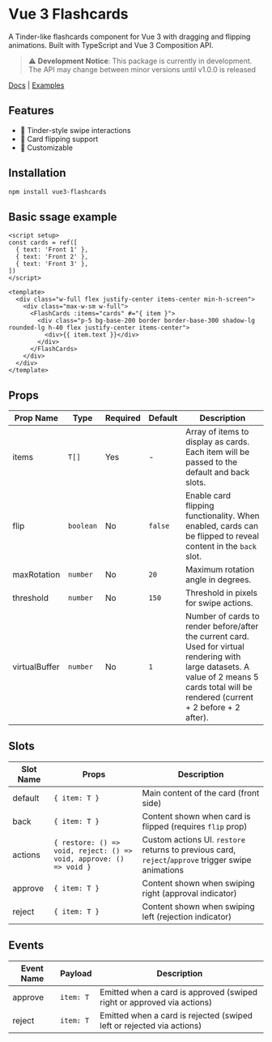 # Vue 3 Flashcards

A Tinder-like flashcards component for Vue 3 with dragging and flipping animations. Built with TypeScript and Vue 3 Composition API.

> ⚠️ **Development Notice**: This package is currently in development. The API may change between minor versions until v1.0.0 is released

[Docs](https://vad1ym.github.io/vue3-flashcards) | [Examples](https://vad1ym.github.io/vue3-flashcards/examples)

## Features

- 🎯 Tinder-style swipe interactions
- 🔄 Card flipping support
- 🎨 Customizable

## Installation

```bash
npm install vue3-flashcards
```

## Basic ssage example

```vue
<script setup>
const cards = ref([
  { text: 'Front 1' },
  { text: 'Front 2' },
  { text: 'Front 3' },
])
</script>

<template>
  <div class="w-full flex justify-center items-center min-h-screen">
    <div class="max-w-sm w-full">
      <FlashCards :items="cards" #="{ item }">
        <div class="p-5 bg-base-200 border border-base-300 shadow-lg rounded-lg h-40 flex justify-center items-center">
          <div>{{ item.text }}</div>
        </div>
      </FlashCards>
    </div>
  </div>
</template>
```

## Props

| Prop Name | Type | Required | Default | Description |
|-----------|------|----------|---------|-------------|
| items | `T[]` | Yes | - | Array of items to display as cards. Each item will be passed to the default and back slots. |
| flip | `boolean` | No | `false` | Enable card flipping functionality. When enabled, cards can be flipped to reveal content in the `back` slot. |
| maxRotation | `number` | No | `20` | Maximum rotation angle in degrees. |
| threshold | `number` | No | `150` | Threshold in pixels for swipe actions. |
| virtualBuffer | `number` | No | `1` | Number of cards to render before/after the current card. Used for virtual rendering with large datasets. A value of 2 means 5 cards total will be rendered (current + 2 before + 2 after). |

## Slots

| Slot Name | Props | Description |
|-----------|-------|-------------|
| default | `{ item: T }` | Main content of the card (front side) |
| back | `{ item: T }` | Content shown when card is flipped (requires `flip` prop) |
| actions | `{ restore: () => void, reject: () => void, approve: () => void }` | Custom actions UI. `restore` returns to previous card, `reject`/`approve` trigger swipe animations |
| approve | `{ item: T }` | Content shown when swiping right (approval indicator) |
| reject | `{ item: T }` | Content shown when swiping left (rejection indicator) |

## Events

| Event Name | Payload | Description |
|------------|---------|-------------|
| approve | `item: T` | Emitted when a card is approved (swiped right or approved via actions) |
| reject | `item: T` | Emitted when a card is rejected (swiped left or rejected via actions) |
